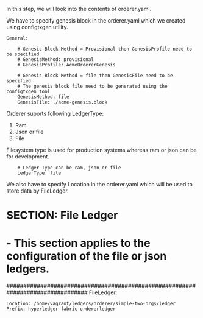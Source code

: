 In this step, we will look into the contents of orderer.yaml.

We have to specify genesis block in the orderer.yaml which we created using configtxgen utility. 

```
General:

    # Genesis Block Method = Provisional then GenesisProfile need to be specified 
    # GenesisMethod: provisional
    # GenesisProfile: AcmeOrdererGenesis

    # Genesis Block Method = file then GenesisFile need to be specified 
    # The genesis block file need to be generated using the configtxgen tool
    GenesisMethod: file
    GenesisFile: ./acme-genesis.block

```

Orderer suports following LedgerType:
1. Ram
2. Json or file
3. File

Filesystem type is used for production systems whereas ram or json can be for development.

```
    # Ledger Type can be ram, json or file
    LedgerType: file

```

We also have to specify Location in the orderer.yaml which will be used to store data by FileLedger. 

#
#   SECTION: File Ledger
#   - This section applies to the configuration of the file or json ledgers.
################################################################################
FileLedger:

    Location: /home/vagrant/ledgers/orderer/simple-two-orgs/ledger
    Prefix: hyperledger-fabric-ordererledger    
```